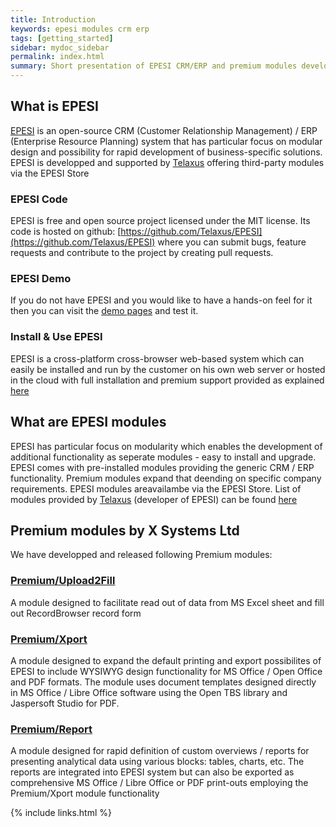 ```yaml
---
title: Introduction
keywords: epesi modules crm erp
tags: [getting_started]
sidebar: mydoc_sidebar
permalink: index.html
summary: Short presentation of EPESI CRM/ERP and premium modules developed by X Systems Ltd
---
```


## What is EPESI

[EPESI](http://epe.si) is an open-source CRM (Customer Relationship Management) / ERP (Enterprise Resource Planning) system that has particular focus on modular design and possibility for rapid development of business-specific solutions. EPESI is developped and supported by [Telaxus](http://telaxus.com) offering third-party modules via the EPESI Store

### EPESI Code

EPESI is free and open source project licensed under the MIT license. Its code is hosted on github: [https://github.com/Telaxus/EPESI](https://github.com/Telaxus/EPESI) where you can submit bugs, feature requests and contribute to the project by creating pull requests.

### EPESI Demo

If you do not have EPESI and you would like to have a hands-on feel for it then you can visit the [demo pages](http://epe.si/demo/) and test it.

### Install & Use EPESI

EPESI is a cross-platform cross-browser web-based system which can easily be installed and run by the customer on his own web server or hosted in the cloud with full installation and premium support provided as explained [here](http://epe.si/download/)

## What are EPESI modules

EPESI has particular focus on modularity which enables the development of additional functionality as seperate modules - easy to install and upgrade. EPESI comes with pre-installed modules providing the generic CRM / ERP functionality. Premium modules expand that deending on specific company requirements. EPESI modules areavailambe via the EPESI Store. List of modules provided by [Telaxus](http://telaxus.com/) (developer of EPESI) can be found [here](http://epe.si/modules/)

## Premium modules by X Systems Ltd

We have developped and released following Premium modules:

### [Premium/Upload2Fill](/upload2fill_landing_page.html)
A module designed to facilitate read out of data from MS Excel sheet and fill out RecordBrowser record form

### [Premium/Xport](/xport_landing_page.html)
A module designed to expand the default printing and export possibilites of EPESI to include WYSIWYG design functionality for MS Office / Open Office and PDF formats. The module uses document templates designed directly in MS Office / Libre Office software using the Open TBS library and Jaspersoft Studio for PDF.

### [Premium/Report](/report_landing_page.html)
A module designed for rapid definition of custom overviews / reports for presenting analytical data using various blocks: tables, charts, etc. The reports are integrated into EPESI system but can also be exported as comprehensive MS Office / Libre Office or PDF print-outs employing the Premium/Xport module functionality

{% include links.html %}
